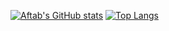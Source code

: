 [![Aftab's GitHub stats](https://github-readme-stats.vercel.app/api?username=aftabdars&theme=radical&show_icons=true)](https://github.com/anuraghazra/github-readme-stats) [![Top Langs](https://github-readme-stats.vercel.app/api/top-langs/?username=aftabdars&theme=radical&show_icons=true)](https://github.com/anuraghazra/github-readme-stats) 

